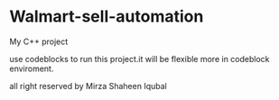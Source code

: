 # Walmart-sell-automation
My C++ project

use codeblocks to run this project.it will be flexible more in codeblock enviroment.

all right reserved by Mirza Shaheen Iqubal
